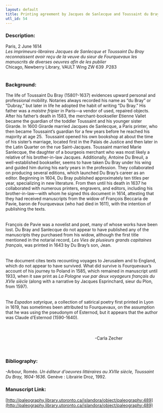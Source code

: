 ```yaml
---
layout: default
title: Printing agreement by Jacques de Sanlecque and Toussaint du Bray
utl_id: 54
---
```


### Description:

Paris, 2 June 1614<br>
_Les imprimeurs-libraires Jacques de Sanlecque et Toussaint Du Bray reconnaissent avoir reçu de la veuve du sieur de Fourquevaux les manuscrits de diverses oeuvres afin de les publier_<br>
Chicago, Newberry Library, VAULT Wing ZW 639 .P283<br>
 <br>


### Background:

The life of Toussaint Du Bray (1580?-1637) evidences upward personal and professional mobility. Notaries always recorded his name as “du Bray” or “Dubray,” but later in life he adopted the habit of writing “Du Bray.” His father was a _maistre fripier_ in Paris—a vendor of used, repaired objects. After his father’s death in 1583, the merchant-bookseller Etienne Vallet became the guardian of the toddler Toussaint and his younger sister Girarde. In 1600 Girarde married Jacques de Sanlecque, a Paris printer, who then became Toussaint’s guardian for a few years before he reached his majority at age 25.  Toussaint opened his own bookshop at about the time of his sister’s marriage, located first in the Palais de Justice and then later in the Latin Quarter on the rue Saint-Jacques. Toussaint married Marie Sanlecque, the daughter of a bourgeois merchant who was most likely a relative of his brother-in-law Jacques. Additionally, Antoine Du Breuil, a well-established bookseller, seems to have taken Du Bray under his wing and guided him during his early years in the profession. They collaborated on producing several editions, which launched Du Bray’s career as an editor. Beginning in 1604, Du Bray published approximately ten titles per year, specializing in new literature. From then until his death in 1637 he collaborated with numerous printers, engravers, and editors, including his brother-in-law—with whom he signed this document in 1614, attesting that they had received manuscripts from the widow of François Beccaria de Pavie, baron de Fourquevaux (who had died in 1611), with the intention of publishing the texts.<br><br>
 <br>
François de Pavie was a novelist and poet, many of whose works have been lost. Du Bray and Sanlecque do not appear to have published any of the manuscripts they purchased from his widow, although the first title mentioned in the notarial record, _Les Vies de plusieurs grands capitaines français_, was printed in 1643 by Du Bray’s son, Jean.<br><br>
 <br>
The document cites texts recounting voyages to Jerusalem and to England, which do not appear to have survived. What did survive is Fourquevaux’s account of his journey to Poland in 1585, which remained in manuscript until 1933, when it saw print as _La Pologne vue par deux voyageurs français du XVIe siècle_ (along with a narrative by Jacques Esprinchard, sieur du Plon, from 1597).<br><br>
 <br>
The _Espadon satyrique_, a collection of satirical poetry first printed in Lyon in 1619, has sometimes been attributed to Fourquevaux, on the assumption that he was using the pseudonym of Esternod, but it appears that the author was Claude d’Esternod (1590-1640).<br><br>
 <br>
                                                                                                                                  -Carla Zecher<br>
 <br>
 <br>


### Bibliography:

-Arbour, Roméo. _Un éditeur d'oeuvres littéraires au XVIIe siècle, Toussaint Du Bray, 1604-1636_. Genève : Librairie Droz, 1992.<br>


### Manuscript Link:

[http://paleography.library.utoronto.ca/islandora/object/paleography:489](http://paleography.library.utoronto.ca/islandora/object/paleography:489)